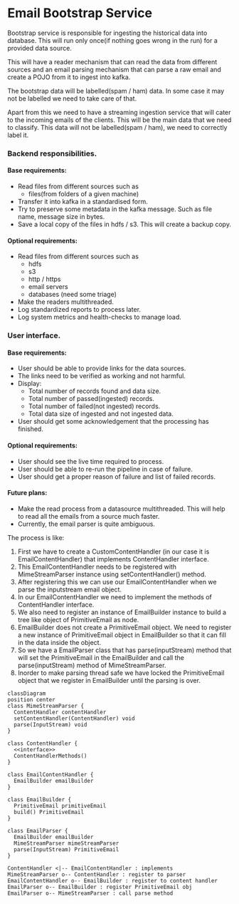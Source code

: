 # Email Bootstrap Service
Bootstrap service is responsible for ingesting the historical data
into database. This will run only once(if nothing goes wrong in the run) for a
provided data source.

This will have a reader mechanism that can read the data from 
different sources and an email parsing mechanism that can parse a 
raw email and create a POJO from it to ingest into kafka.

The bootstrap data will be labelled(spam / ham) data. In some case it may not be
labelled we need to take care of that.

Apart from this we need to have a streaming ingestion service that will
cater to the incoming emails of the clients. This will be the main data
that we need to classify. This data will not be labelled(spam / ham), 
we need to correctly label it.

### Backend responsibilities.
#### Base requirements:
- Read files from different sources such as
  - files(from folders of a given machine)
- Transfer it into kafka in a standardised form.
- Try to preserve some metadata in the kafka message. Such as file name, message size in bytes.
- Save a local copy of the files in hdfs / s3. This will create a backup copy.

#### Optional requirements:
- Read files from different sources such as
  - hdfs
  - s3
  - http / https
  - email servers
  - databases (need some triage)
- Make the readers multithreaded.
- Log standardized reports to process later.
- Log system metrics and health-checks to manage load.

### User interface.
#### Base requirements:
- User should be able to provide links for the data sources.
- The links need to be verified as working and not harmful.
- Display:
  - Total number of records found and data size.
  - Total number of passed(ingested) records.
  - Total number of failed(not ingested) records.
  - Total data size of ingested and not ingested data.
- User should get some acknowledgement that the processing has finished.

#### Optional requirements:
- User should see the live time required to process.
- User should be able to re-run the pipeline in case of failure.
- User should get a proper reason of failure and list of failed records.


#### Future plans:
- Make the read process from a datasource multithreaded. This will help to 
read all the emails from a source much faster.
- Currently, the email parser is quite ambiguous.

The process is like:
1. First we have to create a CustomContentHandler (in our case it is EmailContentHandler) that implements ContentHandler interface.
2. This EmailContentHandler needs to be registered with MimeStreamParser instance using setContentHandler() method.
3. After registering this we can use our EmailContentHandler when we parse the inputstream email object.
4. In our EmailContentHandler we need to implement the methods of ContentHandler interface. 
5. We also need to register an instance of EmailBuilder instance to build a tree like object of PrimitiveEmail as node.
6. EmailBuilder does not create a PrimitiveEmail object. We need to register a new instance of PrimitiveEmail object in EmailBuilder
so that it can fill in the data inside the object.
7. So we have a EmailParser class that has parse(inputStream) method that will set the PrimitiveEmail in the EmailBuilder
and call the parse(inputStream) method of MimeStreamParser.
8. Inorder to make parsing thread safe we have locked the PrimitiveEmail object that we register in EmailBuilder until the
parsing is over.
```mermaid
classDiagram
position center
class MimeStreamParser {
  ContentHandler contentHandler
  setContentHandler(ContentHandler) void
  parse(InputStream) void
}

class ContentHandler {
  <<interface>>
  ContentHandlerMethods()
}

class EmailContentHandler {
  EmailBuilder emailBuilder
}

class EmailBuilder {
  PrimitiveEmail primitiveEmail
  build() PrimitiveEmail
}

class EmailParser {
  EmailBuilder emailBuilder
  MimeStreamParser mimeStreamParser
  parse(InputStream) PrimitiveEmail
}

ContentHandler <|-- EmailContentHandler : implements
MimeStreamParser o-- ContentHandler : register to parser
EmailContentHandler o-- EmailBuilder : register to content handler
EmailParser o-- EmailBuilder : register PrimitiveEmail obj
EmailParser o-- MimeStreamParser : call parse method
```